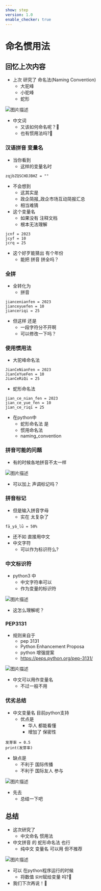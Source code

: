 ```yaml
---
show: step
version: 1.0
enable_checker: true
---
```


# 命名惯用法

## 回忆上次内容

- 上次 研究了 命名法(Naming Convention)
	- 大驼峰
	- 小驼峰
	- 蛇形

![图片描述](https://doc.shiyanlou.com/courses/uid1190679-20240927-1727423435993)

- 中文词
	- 又该如何命名呢？🤔
	- 也有惯用法吗?🤔

### 汉语拼音 变量名 

- 当你看到
	- 这样的变量名时

```
zqjbZQSCHDJBHZ = ""
```

- 不会想到
	- 这其实是
	- 政企简报_政企市场互动简报汇总
	- 相当难猜
- 这个变量名 
	- 如果没有 注释文档
	- 根本无法理解

```
jcnf = 2023
jcyf = 10
jcrq = 25
```

- 这个好歹能猜出 有个年份
	- 能把 拼音 拼全吗？

### 全拼 

- 全转化为
	- 拼音

```
jiancenianfen = 2023
jianceyuefen = 10
jianceriqi = 25
```

- 但这样 还是 
	- 一段字符分不开啊
	- 可以修改一下吗？

### 使用惯用法

- 大驼峰命名法

```
JianCeNianFen = 2023
JianCeYueFen = 10
JianCeRiQi = 25
```

- 蛇形命名法 

```
jian_ce_nian_fen = 2023
jian_ce_yue_fen = 10
jian_ce_riqi = 25
```

- 在python中 
	- 蛇形命名法 是 
	- 惯用命名法 
	- naming_convention

### 拼音可能的问题

- 有的时候各地拼音不太一样

![图片描述](https://doc.shiyanlou.com/courses/uid1190679-20230822-1692664833718)

- 可以加上 声调标记吗？

### 拼音标记

- 但是输入拼音字母
	- 实在 太复杂了

```
fā_yá_lǜ = 50%
```

- 还不如 直接用中文
- 中文字符
	- 可以作为标识符么?

### 中文标识符

- python3 中
	- 中文字符串可以
	- 作为变量的标识符

![图片描述](https://doc.shiyanlou.com/courses/uid1190679-20210815-1629010623792)

- 这怎么理解呢？

### PEP3131

- 规则来自于
	- pep 3131
	- Python Enhancement Proposa 
	- python 增强提案
	- https://peps.python.org/pep-3131/

![图片描述](https://doc.shiyanlou.com/courses/uid1190679-20230215-1676466289459)

- 中文可以用作变量名
	- 不过一般不用

### 优劣总结

- 中文变量名 目前python支持
	- 优点是 
		- 华人 都能看懂
		- 增加了 保密性

```
发芽率 = 0.5
print(发芽率)
```

- 缺点是
	- 不利于 国际传播
	- 不利于 国际友人 参与

![图片描述](https://doc.shiyanlou.com/courses/uid1190679-20240927-1727423873090)

- 先去
	- 总结一下吧

## 总结

- 这次研究了 
	- 中文命名 惯用法
- 中文拼音 的 蛇形命名法 也行
	- 纯中文 变量名 可以用 但不推荐

![图片描述](https://doc.shiyanlou.com/courses/uid1190679-20231203-1701612939193)

- 可以 在python程序运行的时候
	- 将数值 `实时`赋给变量 吗?🤔
- 我们下次再说！👋
